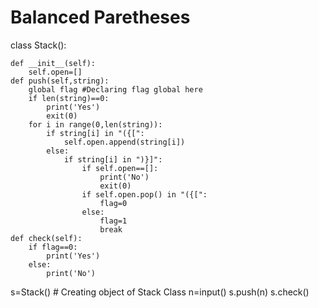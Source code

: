 # Balanced Paretheses


class Stack():
    
    def __init__(self):
        self.open=[]
    def push(self,string):
        global flag #Declaring flag global here
        if len(string)==0:
            print('Yes')
            exit(0)
        for i in range(0,len(string)):
            if string[i] in "({[":
                self.open.append(string[i])
            else:
                if string[i] in ")}]":
                    if self.open==[]:
                        print('No')
                        exit(0)
                    if self.open.pop() in "({[":
                        flag=0
                    else:
                        flag=1
                        break
    def check(self):
        if flag==0:
            print('Yes')
        else:
            print('No')

s=Stack() # Creating object of Stack Class
n=input()
s.push(n)
s.check()
